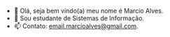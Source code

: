 - 👋 Olá, seja bem vindo(a) meu nome é Marcio Alves. 
- 🌱 Sou estudante de Sistemas de Informação.
- 📫 Contato: email.marcioalves@gmail.com.

<!---
marcioalvesjr/marcioalvesjr is a ✨ special ✨ repository because its `README.md` (this file) appears on your GitHub profile.
You can click the Preview link to take a look at your changes.
--->
